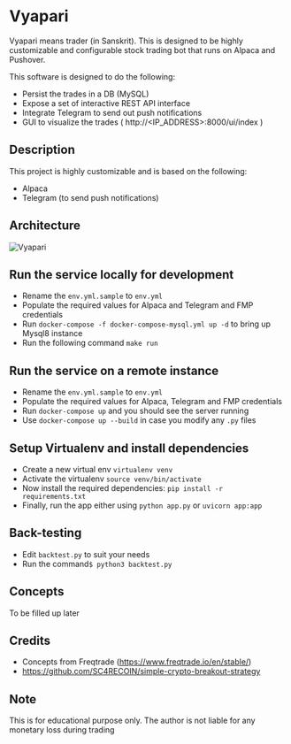 # Vyapari
Vyapari means trader (in Sanskrit). This is designed to be highly customizable and configurable stock trading bot that 
runs on Alpaca and Pushover. 

This software is designed to do the following:
- Persist the trades in a DB (MySQL)
- Expose a set of interactive REST API interface
- Integrate Telegram to send out push notifications
- GUI to visualize the trades ( http://<IP_ADDRESS>:8000/ui/index )

## Description
This project is highly customizable and is based on the following:
- Alpaca
- Telegram (to send push notifications)

## Architecture
![Vyapari](https://user-images.githubusercontent.com/4952220/134234830-a3ecd063-53ec-4a61-8a9e-72267e6e1794.jpeg)

## Run the service locally for development
- Rename the `env.yml.sample` to `env.yml`
- Populate the required values for Alpaca and Telegram and FMP credentials
- Run `docker-compose -f docker-compose-mysql.yml up -d` to bring up Mysql8 instance
- Run the following command `make run`

## Run the service on a remote instance
- Rename the `env.yml.sample` to `env.yml`
- Populate the required values for Alpaca, Telegram and FMP credentials
- Run `docker-compose up` and you should see the server running
- Use `docker-compose up --build` in case you modify any `.py` files
  
## Setup Virtualenv and install dependencies
- Create a new virtual env `virtualenv venv`
- Activate the virtualenv `source venv/bin/activate`
- Now install the required dependencies: `pip install -r requirements.txt`
- Finally, run the app either using `python app.py` or `uvicorn app:app`

## Back-testing
- Edit `backtest.py` to suit your needs
- Run the command`$ python3 backtest.py`

## Concepts
To be filled up later

## Credits
- Concepts from Freqtrade (https://www.freqtrade.io/en/stable/)
- https://github.com/SC4RECOIN/simple-crypto-breakout-strategy

## Note
This is for educational purpose only. The author is not liable for any monetary loss during trading

